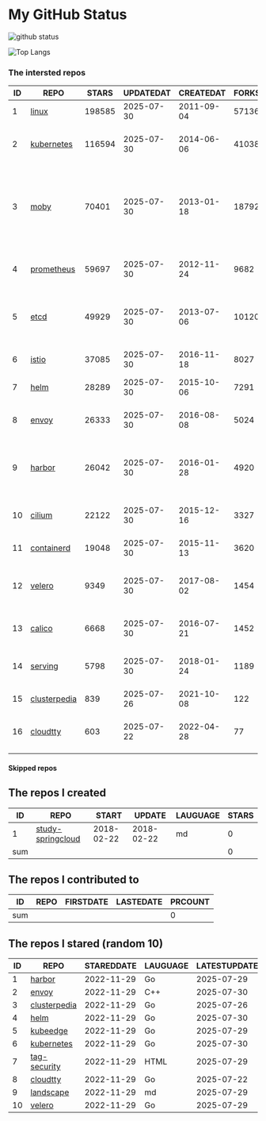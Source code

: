 # My GitHub Status

<img src="https://github-readme-stats-1.yihong0618.vercel.app/api?username=daoqingniu&show_icons=true&&&hide_title=true&count_private=true" alt="github status" />

![Top Langs](https://github-readme-stats-1.yihong0618.vercel.app/api/top-langs/?username=daoqingniu&layout=compact)

<!--START_SECTION:github_repos-->
### The intersted repos
| ID |                              REPO                               | STARS  | UPDATEDAT  | CREATEDAT  | FORKSCOUNT |                                                DESCRIPTIONS                                                |
|----|-----------------------------------------------------------------|--------|------------|------------|------------|------------------------------------------------------------------------------------------------------------|
|  1 | [linux](https://github.com/torvalds/linux)                      | 198585 | 2025-07-30 | 2011-09-04 |      57136 | Linux kernel source tree                                                                                   |
|  2 | [kubernetes](https://github.com/kubernetes/kubernetes)          | 116594 | 2025-07-30 | 2014-06-06 |      41038 | Production-Grade Container Scheduling and Management                                                       |
|  3 | [moby](https://github.com/moby/moby)                            |  70401 | 2025-07-30 | 2013-01-18 |      18792 | The Moby Project - a collaborative project for the container ecosystem to assemble container-based systems |
|  4 | [prometheus](https://github.com/prometheus/prometheus)          |  59697 | 2025-07-30 | 2012-11-24 |       9682 | The Prometheus monitoring system and time series database.                                                 |
|  5 | [etcd](https://github.com/etcd-io/etcd)                         |  49929 | 2025-07-30 | 2013-07-06 |      10120 | Distributed reliable key-value store for the most critical data of a distributed system                    |
|  6 | [istio](https://github.com/istio/istio)                         |  37085 | 2025-07-30 | 2016-11-18 |       8027 | Connect, secure, control, and observe services.                                                            |
|  7 | [helm](https://github.com/helm/helm)                            |  28289 | 2025-07-30 | 2015-10-06 |       7291 | The Kubernetes Package Manager                                                                             |
|  8 | [envoy](https://github.com/envoyproxy/envoy)                    |  26333 | 2025-07-30 | 2016-08-08 |       5024 | Cloud-native high-performance edge/middle/service proxy                                                    |
|  9 | [harbor](https://github.com/goharbor/harbor)                    |  26042 | 2025-07-30 | 2016-01-28 |       4920 | An open source trusted cloud native registry project that stores, signs, and scans content.                |
| 10 | [cilium](https://github.com/cilium/cilium)                      |  22122 | 2025-07-30 | 2015-12-16 |       3327 | eBPF-based Networking, Security, and Observability                                                         |
| 11 | [containerd](https://github.com/containerd/containerd)          |  19048 | 2025-07-30 | 2015-11-13 |       3620 | An open and reliable container runtime                                                                     |
| 12 | [velero](https://github.com/vmware-tanzu/velero)                |   9349 | 2025-07-30 | 2017-08-02 |       1454 | Backup and migrate Kubernetes applications and their persistent volumes                                    |
| 13 | [calico](https://github.com/projectcalico/calico)               |   6668 | 2025-07-30 | 2016-07-21 |       1452 | Cloud native networking and network security                                                               |
| 14 | [serving](https://github.com/knative/serving)                   |   5798 | 2025-07-30 | 2018-01-24 |       1189 | Kubernetes-based, scale-to-zero, request-driven compute                                                    |
| 15 | [clusterpedia](https://github.com/clusterpedia-io/clusterpedia) |    839 | 2025-07-26 | 2021-10-08 |        122 | The Encyclopedia of Kubernetes clusters                                                                    |
| 16 | [cloudtty](https://github.com/cloudtty/cloudtty)                |    603 | 2025-07-22 | 2022-04-28 |         77 | A Friendly Kubernetes CloudShell (Web Terminal) !                                                          |



#### Skipped repos
<!--END_SECTION:github_repos-->

<!--START_SECTION:my_github-->
## The repos I created
| ID  |                                 REPO                                 |   START    |   UPDATE   | LAUGUAGE | STARS |
|-----|----------------------------------------------------------------------|------------|------------|----------|-------|
|   1 | [study-springcloud](https://github.com/daoqingniu/study-springcloud) | 2018-02-22 | 2018-02-22 | md       |     0 |
| sum |                                                                      |            |            |          |     0 |

## The repos I contributed to
| ID  | REPO | FIRSTDATE | LASTEDATE | PRCOUNT |
|-----|------|-----------|-----------|---------|
| sum |      |           |           |       0 |

## The repos I stared (random 10)
| ID |                              REPO                               | STAREDDATE | LAUGUAGE | LATESTUPDATE |
|----|-----------------------------------------------------------------|------------|----------|--------------|
|  1 | [harbor](https://github.com/goharbor/harbor)                    | 2022-11-29 | Go       | 2025-07-29   |
|  2 | [envoy](https://github.com/envoyproxy/envoy)                    | 2022-11-29 | C++      | 2025-07-30   |
|  3 | [clusterpedia](https://github.com/clusterpedia-io/clusterpedia) | 2022-11-29 | Go       | 2025-07-26   |
|  4 | [helm](https://github.com/helm/helm)                            | 2022-11-29 | Go       | 2025-07-30   |
|  5 | [kubeedge](https://github.com/kubeedge/kubeedge)                | 2022-11-29 | Go       | 2025-07-29   |
|  6 | [kubernetes](https://github.com/kubernetes/kubernetes)          | 2022-11-29 | Go       | 2025-07-30   |
|  7 | [tag-security](https://github.com/cncf/tag-security)            | 2022-11-29 | HTML     | 2025-07-29   |
|  8 | [cloudtty](https://github.com/cloudtty/cloudtty)                | 2022-11-29 | Go       | 2025-07-22   |
|  9 | [landscape](https://github.com/cncf/landscape)                  | 2022-11-29 | md       | 2025-07-29   |
| 10 | [velero](https://github.com/vmware-tanzu/velero)                | 2022-11-29 | Go       | 2025-07-29   |

<!--END_SECTION:my_github-->
